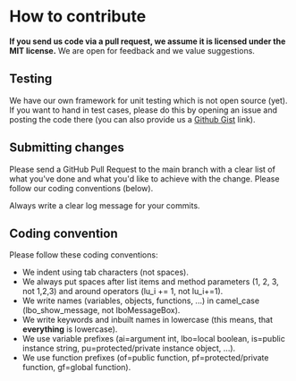 # How to contribute

**If you send us code via a pull request, we assume it is licensed under the MIT license.**
We are open for feedback and we value suggestions.

## Testing

We have our own framework for unit testing which is not open source (yet).
If you want to hand in test cases, please do this by opening an issue and posting the code there (you can also provide us a [Github Gist](https://gist.github.com/) link).

## Submitting changes

Please send a GitHub Pull Request to the main branch with a clear list of what you've done and what you'd like to achieve with the change.
Please follow our coding conventions (below).

Always write a clear log message for your commits.

## Coding convention

Please follow these coding conventions:

* We indent using tab characters (not spaces).
* We always put spaces after list items and method parameters (1, 2, 3, not 1,2,3) and around operators (lu_i += 1, not lu_i+=1).
* We write names (variables, objects, functions, ...) in camel_case (lbo_show_message, not lboMessageBox).
* We write keywords and inbuilt names in lowercase (this means, that **everything** is lowercase).
* We use variable prefixes (ai=argument int, lbo=local boolean, is=public instance string, pu=protected/private instance object, ...).
* We use function prefixes (of=public function, pf=protected/private function, gf=global function).

